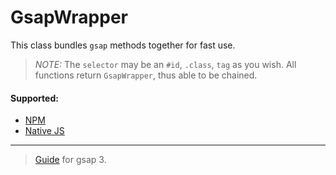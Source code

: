# GsapWrapper
This class bundles `gsap` methods together for fast use.

> *NOTE:* The `selector` may be an `#id`, `.class`, `tag` as you wish.
All functions return `GsapWrapper`, thus able to be chained.

#### Supported:
- [NPM](/ts)
- [Native JS](/js)

---

> [Guide](https://greensock.com/3-migration/) for gsap 3. 